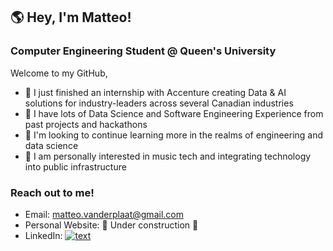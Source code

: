## :earth_americas: Hey, I'm Matteo! 

### Computer Engineering Student @ Queen's University

Welcome to my GitHub,
-  :milky_way: I just finished an internship with Accenture creating Data & AI solutions for industry-leaders across several Canadian industries
-  :medal_sports: I have lots of Data Science and Software Engineering Experience from past projects and hackathons
-  :dvd: I'm looking to continue learning more in the realms of engineering and data science 
-  :guitar: I am personally interested in music tech and integrating technology into public infrastructure
   
### Reach out to me!
- Email: matteo.vanderplaat@gmail.com
- Personal Website: :construction: Under construction :construction:
- LinkedIn: [![text](https://camo.githubusercontent.com/bbd5a3be2124528ab2064d49356ed845b5f9a05fc79c603e25c76c6601e28b67/68747470733a2f2f696d672e736869656c64732e696f2f62616467652f4c696e6b6564496e2d2532333030373742352e7376673f6c6f676f3d6c696e6b6564696e266c6f676f436f6c6f723d7768697465)](https://www.linkedin.com/in/matteo-vanderplaat/)

